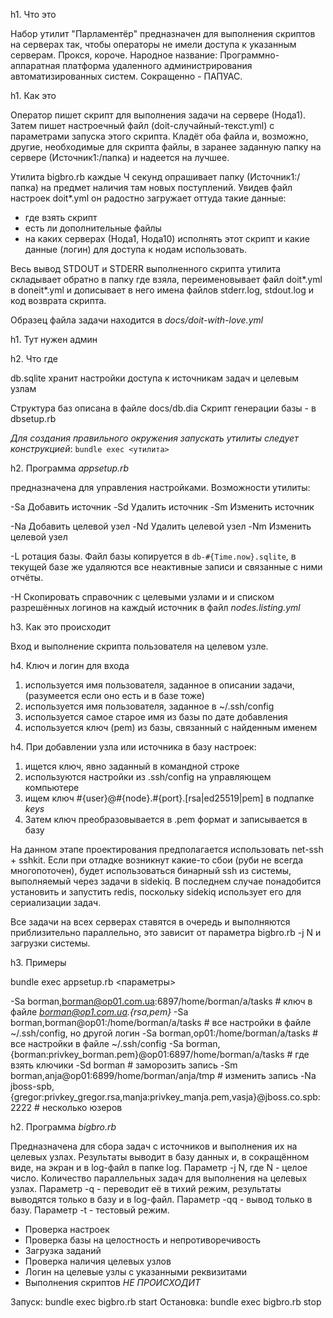 h1. Что это

Набор утилит "Парламентёр" предназначен для выполнения скриптов на серверах так, чтобы операторы не имели доступа к указанным серверам. Прокся, короче.
Народное название: Программно-аппаратная платформа удаленного администрирования автоматизированных систем. Сокращенно - ПАПУАС.

h1. Как это

Оператор пишет скрипт для выполнения задачи на сервере (Нода1). Затем пишет настроечный файл (doit-случайный-текст.yml) с параметрами запуска этого скрипта. Кладёт оба файла и, возможно, другие, необходимые для скрипта файлы, в заранее заданную папку на сервере (Источник1:/папка) и надеется на лучшее.

Утилита bigbro.rb каждые Ч секунд опрашивает папку (Источник1:/папка) на предмет наличия там новых поступлений. Увидев файл настроек doit*.yml он радостно загружает оттуда такие данные: 
* где взять скрипт
* есть ли дополнительные файлы
* на каких серверах (Нода1, Нода10) исполнять этот скрипт и какие данные (логин) для доступа к нодам использовать.

Весь вывод STDOUT и STDERR выполненного скрипта утилита складывает обратно в папку где взяла, переименовывает файл doit*.yml в doneit*.yml и дописывает в него имена файлов stderr.log, stdout.log и код возврата скрипта.

Образец файла задачи находится в *docs/doit-with-love.yml*

h1. Тут нужен админ

h2. Что где

db.sqlite хранит настройки доступа к источникам задач и целевым узлам

Структура баз описана в файле docs/db.dia
Скрипт генерации базы - в dbsetup.rb

*Для создания правильного окружения запускать утилиты следует конструкцией*: ```bundle exec <утилита>```

h2. Программа *appsetup.rb*

предназначена для управления настройками.
Возможности утилиты:

-Sa Добавить источник
-Sd Удалить источник
-Sm Изменить источник

-Na Добавить целевой узел
-Nd Удалить целевой узел
-Nm Изменить целевой узел

-L ротация базы. Файл базы копируется в ```db-#{Time.now}.sqlite```, в текущей базе же
   удаляются все неактивные записи и связанные с ними отчёты.

-H Скопировать справочник с целевыми узлами и и списком разрешённых логинов на каждый источник
   в файл *nodes.listing.yml*

h3. Как это происходит

Вход и выполнение скрипта пользователя на целевом узле.

h4. Ключ и логин для входа

1. используется имя пользователя, заданное в описании задачи, (разумеется если оно есть и в базе тоже)
2. используется имя пользователя, заданное в ~/.ssh/config
3. используется самое старое имя из базы по дате добавления
4. используется ключ (pem) из базы, связанный с найденным именем

h4. При добавлении узла или источника в базу настроек:

1. ищется ключ, явно заданный в командной строке
2. используются настройки из .ssh/config на управляющем компьютере
3. ищем ключ #{user}@#{node}.#{port}.[rsa|ed25519|pem] в подпапке *keys*
4. Затем ключ преобразовывается в .pem формат и записывается в базу

На данном этапе проектирования предполагается использовать net-ssh + sshkit.
Если при отладке возникнут какие-то сбои (руби не всегда многопоточен), будет использоваться бинарный ssh из системы, выполняемый через задачи в sidekiq. В последнем случае понадобится установить и запустить redis, поскольку sidekiq использует его для сериализации задач.

Все задачи на всех серверах ставятся в очередь и выполняются приблизительно параллельно, это зависит от параметра bigbro.rb -j N и загрузки системы.

h3. Примеры

  bundle exec appsetup.rb <параметры>

  -Sa borman,borman@op01.com.ua:6897/home/borman/a/tasks # ключ в файле *borman@op1.com.ua.{rsa,pem}*
  -Sa borman,borman@op01:/home/borman/a/tasks            # все настройки в файле ~/.ssh/config, но другой логин
  -Sa borman,op01:/home/borman/a/tasks                   # все настройки в файле ~/.ssh/config
  -Sa borman,{borman:privkey_borman.pem}@op01:6897/home/borman/a/tasks # где взять ключики
  -Sd borman                                             # заморозить запись
  -Sm borman,anja@op01:6899/home/borman/anja/tmp         # изменить запись
  -Na jboss-spb,{gregor:privkey_gregor.rsa,manja:privkey_manja.pem,vasja}@jboss.co.spb:2222 # несколько юзеров

h2. Программа *bigbro.rb*

Предназначена для сбора задач с источников и выполнения их на целевых узлах.
Результаты выводит в базу данных и, в сокращённом виде, на экран и в log-файл в папке log.
Параметр -j N, где N - целое число. Количество параллельных задач для выполнения на целевых узлах.
Параметр -q - переводит её в тихий режим, результаты выводятся только в базу и в log-файл.
Параметр -qq - вывод только в базу.
Параметр -t - тестовый режим.
* Проверка настроек
* Проверка базы на целостность и непротиворечивость
* Загрузка заданий
* Проверка наличия целевых узлов
* Логин на целевые узлы с указанными реквизитами
* Выполнения скриптов *НЕ ПРОИСХОДИТ*

Запуск: bundle exec bigbro.rb start
Остановка: bundle exec bigbro.rb stop
